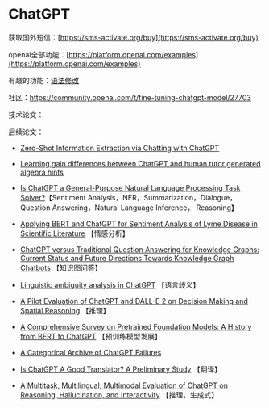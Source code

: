 # ChatGPT

获取国外短信：[https://sms-activate.org/buy](https://sms-activate.org/buy)

openai全部功能：[https://platform.openai.com/examples](https://platform.openai.com/examples)

有趣的功能：[语法修改](https://platform.openai.com/playground/p/default-grammar?model=text-davinci-003)

社区：https://community.openai.com/t/fine-tuning-chatgpt-model/27703

技术论文：

后续论文：

- [Zero-Shot Information Extraction via Chatting with ChatGPT](https://arxiv.org/abs/2302.10205)

- [Learning gain differences between ChatGPT and human tutor generated algebra hints](https://arxiv.org/abs/2302.06871)

- [Is ChatGPT a General-Purpose Natural Language Processing Task Solver?](https://arxiv.org/abs/2302.06476)【Sentiment Analysis，NER，Summarization，Dialogue，Question Answering，Natural Language Inference， Reasoning】

- [Applying BERT and ChatGPT for Sentiment Analysis of Lyme Disease in Scientific Literature](https://arxiv.org/abs/2302.06474) 【情感分析】

- [ChatGPT versus Traditional Question Answering for Knowledge Graphs: Current Status and Future Directions Towards Knowledge Graph Chatbots](https://arxiv.org/pdf/2302.06466.pdf) 【知识图问答】

- [Linguistic ambiguity analysis in ChatGPT](https://arxiv.org/pdf/2302.06426.pdf) 【语言歧义】

- [A Pilot Evaluation of ChatGPT and DALL-E 2 on Decision Making and Spatial Reasoning](https://arxiv.org/abs/2302.09068) 【推理】

- [A Comprehensive Survey on Pretrained Foundation Models: A History from BERT to ChatGPT](https://arxiv.org/pdf/2302.09419.pdf) 【预训练模型发展】

- [A Categorical Archive of ChatGPT Failures](https://arxiv.org/pdf/2302.03494.pdf)

- [Is ChatGPT A Good Translator? A Preliminary Study](https://arxiv.org/pdf/2301.08745.pdf) 【翻译】

- [A Multitask, Multilingual, Multimodal Evaluation of ChatGPT on Reasoning, Hallucination, and Interactivity](https://arxiv.org/pdf/2302.04023.pdf) 【推理，生成式】















